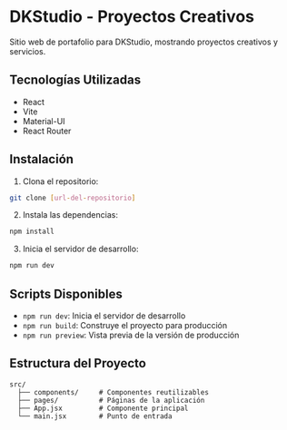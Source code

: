 # DKStudio - Proyectos Creativos

Sitio web de portafolio para DKStudio, mostrando proyectos creativos y servicios.

## Tecnologías Utilizadas

- React
- Vite
- Material-UI
- React Router

## Instalación

1. Clona el repositorio:
```bash
git clone [url-del-repositorio]
```

2. Instala las dependencias:
```bash
npm install
```

3. Inicia el servidor de desarrollo:
```bash
npm run dev
```

## Scripts Disponibles

- `npm run dev`: Inicia el servidor de desarrollo
- `npm run build`: Construye el proyecto para producción
- `npm run preview`: Vista previa de la versión de producción

## Estructura del Proyecto

```
src/
  ├── components/     # Componentes reutilizables
  ├── pages/          # Páginas de la aplicación
  ├── App.jsx         # Componente principal
  └── main.jsx        # Punto de entrada
```